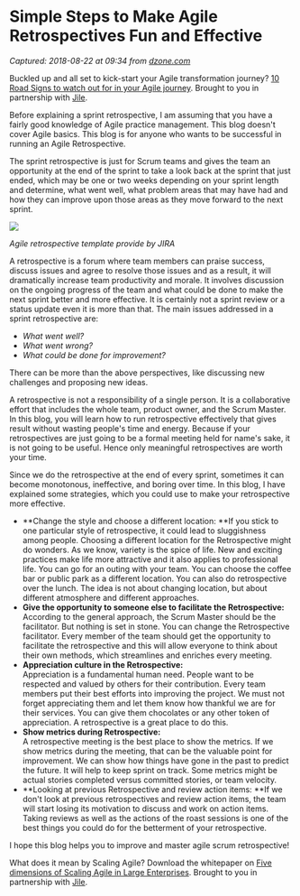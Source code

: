# Simple Steps to Make Agile Retrospectives Fun and Effective

_Captured: 2018-08-22 at 09:34 from [dzone.com](https://dzone.com/articles/simple-steps-to-make-agile-retrospective-fun-and-e?edition=385398&utm_source=Zone%20Newsletter&utm_medium=email&utm_campaign=agile%202018-08-21)_

Buckled up and all set to kick-start your Agile transformation journey? [10 Road Signs to watch out for in your Agile journey](https://dzone.com/go?i=300521&u=https%3A%2F%2Fbit.ly%2F2v4H9ua). Brought to you in partnership with [Jile](https://dzone.com/go?i=300521&u=https%3A%2F%2Fbit.ly%2F2ACAooH).

Before explaining a sprint retrospective, I am assuming that you have a fairly good knowledge of Agile practice management. This blog doesn't cover Agile basics. This blog is for anyone who wants to be successful in running an Agile Retrospective.

The sprint retrospective is just for Scrum teams and gives the team an opportunity at the end of the sprint to take a look back at the sprint that just ended, which may be one or two weeks depending on your sprint length and determine, what went well, what problem areas that may have had and how they can improve upon those areas as they move forward to the next sprint.

![](https://i2.wp.com/blog.knoldus.com/wp-content/uploads/2018/08/retro.png?resize=810%2C284&ssl=1)

_Agile retrospective template provide by JIRA_

A retrospective is a forum where team members can praise success, discuss issues and agree to resolve those issues and as a result, it will dramatically increase team productivity and morale. It involves discussion on the ongoing progress of the team and what could be done to make the next sprint better and more effective. It is certainly not a sprint review or a status update even it is more than that. The main issues addressed in a sprint retrospective are:

  * _What went well?_
  * _What went wrong?_
  * _What could be done for improvement?_

There can be more than the above perspectives, like discussing new challenges and proposing new ideas.

A retrospective is not a responsibility of a single person. It is a collaborative effort that includes the whole team, product owner, and the Scrum Master. In this blog, you will learn how to run retrospective effectively that gives result without wasting people's time and energy. Because if your retrospectives are just going to be a formal meeting held for name's sake, it is not going to be useful. Hence only meaningful retrospectives are worth your time.

Since we do the retrospective at the end of every sprint, sometimes it can become monotonous, ineffective, and boring over time. In this blog, I have explained some strategies, which you could use to make your retrospective more effective.

  * **Change the style and choose a different location: **If you stick to one particular style of retrospective, it could lead to sluggishness among people. Choosing a different location for the Retrospective might do wonders. As we know, variety is the spice of life. New and exciting practices make life more attractive and it also applies to professional life. You can go for an outing with your team. You can choose the coffee bar or public park as a different location. You can also do retrospective over the lunch. The idea is not about changing location, but about different atmosphere and different approaches.
  * **Give the opportunity to someone else to facilitate the Retrospective:**  
According to the general approach, the Scrum Master should be the facilitator. But nothing is set in stone. You can change the Retrospective facilitator. Every member of the team should get the opportunity to facilitate the retrospective and this will allow everyone to think about their own methods, which streamlines and enriches every meeting.
  * **Appreciation culture in the Retrospective:**  
Appreciation is a fundamental human need. People want to be respected and valued by others for their contribution. Every team members put their best efforts into improving the project. We must not forget appreciating them and let them know how thankful we are for their services. You can give them chocolates or any other token of appreciation. A retrospective is a great place to do this.
  * **Show metrics during Retrospective:**  
A retrospective meeting is the best place to show the metrics. If we show metrics during the meeting, that can be the valuable point for improvement. We can show how things have gone in the past to predict the future. It will help to keep sprint on track. Some metrics might be actual stories completed versus committed stories, or team velocity.
  * **Looking at previous Retrospective and review action items: **If we don't look at previous retrospectives and review action items, the team will start losing its motivation to discuss and work on action items. Taking reviews as well as the actions of the roast sessions is one of the best things you could do for the betterment of your retrospective.

I hope this blog helps you to improve and master agile scrum retrospective!

What does it mean by Scaling Agile? Download the whitepaper on [Five dimensions of Scaling Agile in Large Enterprises](https://dzone.com/go?i=300522&u=https%3A%2F%2Fbit.ly%2F2NZrB1F). Brought to you in partnership with [Jile](https://dzone.com/go?i=300522&u=https%3A%2F%2Fbit.ly%2F2M6e8Vt).
